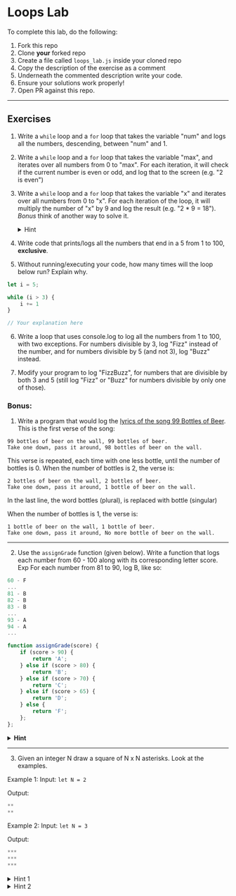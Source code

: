 # Loops Lab

To complete this lab, do the following:

1. Fork this repo
2. Clone **your** forked repo
3. Create a file called `loops_lab.js` inside your cloned repo
4. Copy the description of the exercise as a comment  
5. Underneath the commented description write your code.
6. Ensure your solutions work properly!
7. Open PR against this repo.

___

## Exercises

1. Write a `while` loop and a `for` loop that takes the variable "num" and logs all the numbers, descending, between "num" and 1.

2. Write a `while` loop and a `for` loop that takes the variable "max", and iterates over all numbers from 0 to "max". 
For each iteration, it will check if the current number is even or odd, and log that to the screen (e.g. "2 is even")

3. Write a `while` loop and a `for` loop that takes the variable "x" and iterates over all numbers from 0 to "x". 
For each iteration of the loop, it will multiply the number of "x" by 9 and log the result (e.g. "2 * 9 = 18").
  _Bonus_ think of another way to solve it. 
    <details>
      <summary>
        Hint
      </summary>
      Find the final number and increment the loop by 9.
    </details>

4. Write code that prints/logs all the numbers that end in a 5 from 1 to 100, **exclusive**.

5. Without running/executing your code, how many times will the loop below run? Explain why.

```js
let i = 5;

while (i > 3) {
    i += 1
}

// Your explanation here
```

6. Write a loop that uses console.log to log all the numbers from 1 to 100, with two exceptions. For numbers divisible by 3, log "Fizz" instead of the number, and for numbers divisible by 5 (and not 3), log "Buzz" instead.

7. Modify your program to log "FizzBuzz", for numbers that are divisible by both 3 and 5 (still log "Fizz" or "Buzz" for numbers divisible by only one of those).

### Bonus: 

1. Write a program that would log the [lyrics of the song 99 Bottles of Beer](http://www.99-bottles-of-beer.net/lyrics.html). This is the first verse of the song:

  ```
  99 bottles of beer on the wall, 99 bottles of beer.
  Take one down, pass it around, 98 bottles of beer on the wall.
  ```

  This verse is repeated, each time with one less bottle, until the number of bottles is 0. When the number of bottles is 2, the verse is:

  ```
  2 bottles of beer on the wall, 2 bottles of beer.
  Take one down, pass it around, 1 bottle of beer on the wall.
  ```

  In the last line, the word bottles (plural), is  replaced with bottle (singular)

  When the number of bottles is 1, the verse is:

  ```
  1 bottle of beer on the wall, 1 bottle of beer.
  Take one down, pass it around, No more bottle of beer on the wall.
  ```

___

2. Use the `assignGrade` function (given below). Write a function that logs each number from 60 - 100 along with its corresponding letter score.
Exp For each number from 81 to 90, log B, like so:

```js
60 - F
...
81 - B
82 - B
83 - B
...
93 - A
94 - A
...
```

```js
function assignGrade(score) {
    if (score > 90) {
        return 'A';
    } else if (score > 80) {
        return 'B';
    } else if (score > 70) {
        return 'C';
    } else if (score > 65) {
        return 'D';
    } else {
        return 'F';
    };
};
```
<details>
<summary>
  <b>Hint</b>
</summary>
  Explore this: 

  ```js
  let grade = assignGrade(80)
  console.log(grade)
  ```
  What is happening here? Can you explain it?
</details>

___

3. Given an integer N draw a square of N x N asterisks. Look at the examples.

Example 1:
Input: `let N = 2`

Output:
```js
**
**
```

Example 2:
Input: `let N = 3`

Output:
```js
***
***
***
```

<details>
  <summary>
    Hint 1 
  </summary>
  Try printing/logging a single line of * first.
</details>

<details>
  <summary>
    Hint 2
  </summary>
  You will need 2 loops for this.
</details>
